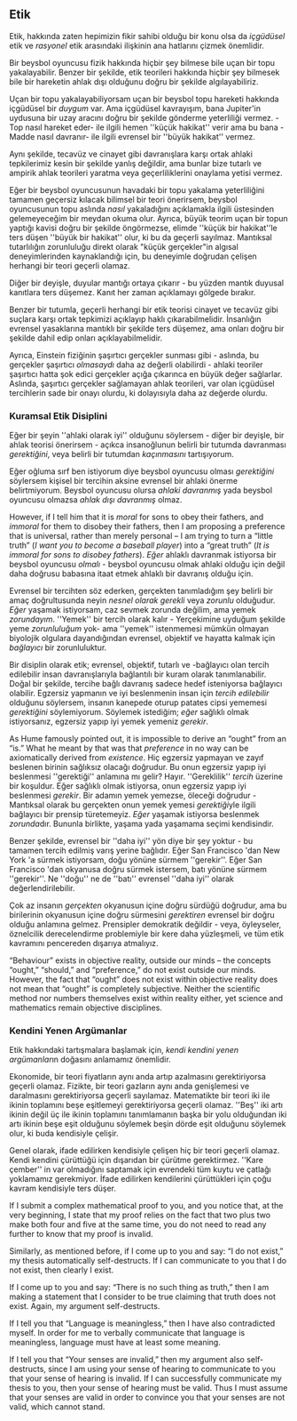 ## Etik

Etik, hakkında zaten hepimizin fikir sahibi olduğu bir konu olsa da *içgüdüsel* etik ve *rasyonel* etik arasındaki ilişkinin ana hatlarını çizmek önemlidir.

Bir beysbol oyuncusu fizik hakkında hiçbir şey bilmese bile uçan bir topu yakalayabilir. Benzer bir şekilde, etik teorileri hakkında hiçbir şey bilmesek bile bir hareketin ahlak dışı olduğunu doğru bir şekilde algılayabiliriz.

Uçan bir topu yakalayabiliyorsam uçan bir beysbol topu hareketi hakkında içgüdüsel bir *duygum* var. Ama içgüdüsel kavrayışım, bana Jupiter'in uydusuna bir uzay aracını doğru bir şekilde gönderme yeterliliği vermez. -Top nasıl hareket eder- ile ilgili hemen ''küçük hakikat'' verir ama bu bana -Madde nasıl davranır- ile ilgili evrensel bir ''büyük hakikat'' vermez.

Aynı şekilde, tecavüz ve cinayet gibi davranışlara karşı ortak ahlaki tepkilerimiz kesin bir şekilde yanlış değildir, ama bunlar bize tutarlı ve ampirik ahlak teorileri yaratma veya geçerliliklerini onaylama yetisi vermez.

Eğer bir beysbol oyuncusunun havadaki bir topu yakalama yeterliliğini tamamen geçersiz kılacak bilimsel bir teori önerirsem, beysbol oyuncusunun topu aslında *nasıl* yakaladığını açıklamakla ilgili üstesinden gelemeyeceğim bir meydan okuma olur. Ayrıca, büyük teorim uçan bir topun yaptığı kavisi doğru bir şekilde öngörmezse, elimde ''küçük bir hakikat''le ters düşen ''büyük bir hakikat'' olur, ki bu da geçerli sayılmaz. Mantıksal tutarlılığın zorunluluğu direkt olarak "küçük gerçekler"in algısal deneyimlerinden kaynaklandığı için, bu deneyimle doğrudan çelişen herhangi bir teori geçerli olamaz.

Diğer bir deyişle, duyular mantığı ortaya çıkarır - bu yüzden mantık duyusal kanıtlara ters düşemez. Kanıt her zaman açıklamayı gölgede bırakır.

Benzer bir tutumla, geçerli herhangi bir etik teorisi cinayet ve tecavüz gibi suçlara karşı ortak tepkimizi açıklayıp haklı çıkarabilmelidir. İnsanlığın evrensel yasaklarına mantıklı bir şekilde ters düşemez, ama onları doğru bir şekilde dahil edip onları açıklayabilmelidir.

Ayrıca, Einstein fiziğinin şaşırtıcı gerçekler sunması gibi - aslında, bu gerçekler şaşırtıcı *olmasaydı* daha az değerli olabilirdi - ahlaki teoriler şaşırtıcı hatta şok edici gerçekler açığa çıkarınca en büyük değer sağlarlar. Aslında, şaşırtıcı gerçekler sağlamayan ahlak teorileri, var olan içgüdüsel tercihlerin sade bir onayı olurdu, ki dolayısıyla daha az değerde olurdu.

### Kuramsal Etik Disiplini

Eğer bir şeyin ''ahlaki olarak iyi'' olduğunu söylersem - diğer bir deyişle, bir ahlak teorisi önerirsem - açıkca insanoğlunun belirli bir tutumda davranması *gerektiğini*, veya belirli bir tutumdan *kaçınmasını* tartışıyorum.

Eğer oğluma sırf ben istiyorum diye beysbol oyuncusu olması *gerektiğini* söylersem kişisel bir tercihin aksine evrensel bir ahlaki önerme belirtmiyorum. Beysbol oyuncusu olursa *ahlaki davranmış* yada beysbol oyuncusu olmazsa *ahlak dışı davranmış* olmaz.

However, if I tell him that it is *moral* for sons to obey their fathers, and *immoral* for them to disobey their fathers, then I am proposing a preference that is universal, rather than merely personal – I am trying to turn a “little truth” (*I want you to become a baseball player*) into a “great truth” (*It is immoral for sons to disobey fathers*). *Eğer* ahlaklı davranmak istiyorsa bir beysbol oyuncusu *olmalı* - beysbol oyuncusu olmak ahlaki olduğu için değil daha doğrusu babasına itaat etmek ahlaklı bir davranış olduğu için.

Evrensel bir tercihten söz ederken, gerçekten tanımladığım şey belirli bir amaç doğrultusunda neyin *nesnel olarak gerekli* veya *zorunlu* olduğudur. *Eğer* yaşamak istiyorsam, caz sevmek zorunda değilim, ama yemek *zorundayım*. ''Yemek'' bir tercih olarak kalır - Yerçekimine uyduğum şekilde yeme *zorunluluğum* yok- ama ''yemek'' istenmemesi mümkün olmayan biyolojik olgulara dayandığından evrensel, objektif ve hayatta kalmak için *bağlayıcı* bir zorunluluktur.

Bir disiplin olarak etik; evrensel, objektif, tutarlı ve -bağlayıcı olan tercih edilebilir insan davranışlarıyla bağlantılı bir kuram olarak tanımlanabilir. Doğal bir şekilde, tercihe bağlı davranış sadece hedef isteniyorsa bağlayıcı olabilir. Egzersiz yapmanın ve iyi beslenmenin insan için *tercih edilebilir* olduğunu söylersem, insanın kanepede oturup patates cipsi yememesi *gerektiğini* söylemiyorum. Söylemek istediğim; *eğer* sağlıklı olmak istiyorsanız, egzersiz yapıp iyi yemek yemeniz *gerekir*.

As Hume famously pointed out, it is impossible to derive an “ought” from an “is.” What he meant by that was that *preference* in no way can be axiomatically derived from *existence*. Hiç egzersiz yapmayan ve zayıf beslenen birinin sağlıksız olacağı doğrudur. Bu onun egzersiz yapıp iyi beslenmesi ''gerektiği'' anlamına mı gelir? Hayır. ''Gereklilik'' *tercih* üzerine bir koşuldur. Eğer sağlıklı olmak istiyorsa, onun egzersiz yapıp iyi beslenmesi *gerekir*. Bir adamın yemek yemezse, öleceği doğrudur - Mantıksal olarak bu gerçekten onun yemek yemesi *gerektiği*yle ilgili bağlayıcı bir prensip türetemeyiz. *Eğer* yaşamak istiyorsa beslenmek *zorunda*dır. Bununla birlikte, yaşama yada yaşamama seçimi kendisindir.

Benzer şekilde, evrensel bir ''daha iyi'' yön diye bir şey yoktur - bu tamamen tercih edilmiş varış yerine bağlıdır. Eğer San Francisco 'dan New York 'a sürmek istiyorsam, doğu yönüne sürmem ''gerekir''. Eğer San Francisco 'dan okyanusa doğru sürmek istersem, batı yönüne sürmem ''gerekir''. Ne ''doğu'' ne de ''batı'' evrensel ''daha iyi'' olarak değerlendirilebilir.

Çok az insanın *gerçekten* okyanusun içine doğru sürdüğü doğrudur, ama bu birilerinin okyanusun içine doğru sürmesini *gerektiren* evrensel bir doğru olduğu anlamına gelmez. Prensipler demokratik değildir - veya, öyleyseler, öznelcilik derecelendirme problemiyle bir kere daha yüzleşmeli, ve tüm etik kavramını pencereden dışarıya atmalıyız.

“Behaviour” exists in objective reality, outside our minds – the concepts “ought,” “should,” and “preference,” do not exist outside our minds. However, the fact that “ought” does not exist within objective reality does not mean that “ought” is completely subjective. Neither the scientific method nor numbers themselves exist within reality either, yet science and mathematics remain objective disciplines.

### Kendini Yenen Argümanlar

Etik hakkındaki tartışmalara başlamak için, *kendi kendini yenen argümanlar*ın doğasını anlamamız önemlidir.

Ekonomide, bir teori fiyatların aynı anda artıp azalmasını gerektiriyorsa geçerli olamaz. Fizikte, bir teori gazların aynı anda genişlemesi ve daralmasını gerektiriyorsa geçerli sayılamaz. Matematikte bir teori iki ile ikinin toplamını beşe eşitlemeyi gerektiriyorsa geçerli olamaz. ''Beş'' iki artı ikinin değil üç ile ikinin toplamını tanımlamanın başka bir yolu olduğundan iki artı ikinin beşe eşit olduğunu söylemek beşin dörde eşit olduğunu söylemek olur, ki buda kendisiyle çelişir.

Genel olarak, ifade edilirken kendisiyle çelişen hiç bir teori geçerli olamaz. Kendi kendini çürüttüğü için dışarıdan bir çürütme gerektirmez. ''Kare çember'' in var olmadığını saptamak için evrendeki tüm kuytu ve çatlağı yoklamamız gerekmiyor. İfade edilirken kendilerini çürüttükleri için çoğu kavram kendisiyle ters düşer.

If I submit a complex mathematical proof to you, and you notice that, at the very beginning, I state that my proof relies on the fact that two plus two make both four and five at the same time, you do not need to read any further to know that my proof is invalid.

Similarly, as mentioned before, if I come up to you and say: “I do not exist,” my thesis automatically self-destructs. If I can communicate to you that I do not exist, then clearly I exist.

If I come up to you and say: “There is no such thing as truth,” then I am making a statement that I consider to be true claiming that truth does not exist. Again, my argument self-destructs.

If I tell you that “Language is meaningless,” then I have also contradicted myself. In order for me to verbally communicate that language is meaningless, language must have at least some meaning.

If I tell you that “Your senses are invalid,” then my argument also self-destructs, since I am using your sense of hearing to communicate to you that your sense of hearing is invalid. If I can successfully communicate my thesis to you, then your sense of hearing must be valid. Thus I must assume that your senses are valid in order to convince you that your senses are not valid, which cannot stand.